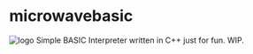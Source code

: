 # microwavebasic

![logo](https://imgur.com/a/AhVIGGI)
Simple BASIC Interpreter written in C++ just for fun.
WIP.
